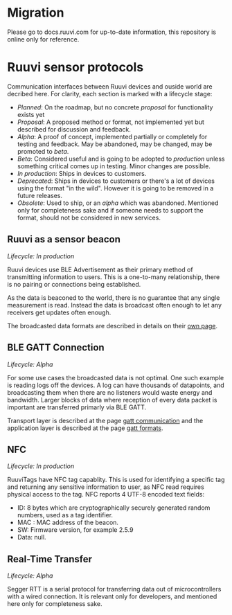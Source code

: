 # Migration

Please go to docs.ruuvi.com for up-to-date information, this repository is online only for reference. 

# Ruuvi sensor protocols
Communication interfaces between Ruuvi devices and ouside world are decribed here. 
For clarity, each section is marked with a lifecycle stage:
 - *Planned*: On the roadmap, but no concrete *proposal* for functionality exists yet
 - *Proposal*: A proposed method or format, not implemented yet but described for discussion and feedback.
 - *Alpha*: A proof of concept, implemented partially or completely for testing and feedback. May be abandoned, may be changed, may be promoted to *beta*. 
 - *Beta*: Considered useful and is going to be adopted to *production* unless something critical comes up in testing. Minor changes are possible.
 - *In production*: Ships in devices to customers.
 - *Deprecated*: Ships in devices to customers or there's a lot of devices using the format "in the wild". However it is going to be removed in a future releases. 
 - *Obsolete*: Used to ship, or an *alpha* which was abandoned. Mentioned only for completeness sake and if someone needs to support the format, should not be considered in new services. 

## Ruuvi as a sensor beacon
*Lifecycle: In production*

Ruuvi devices use BLE Advertisement as their primary method of transmitting information to users.
This is a one-to-many relationship, there is no pairing or connections being established. 

As the data is beaconed to the world, there is no guarantee that any single measurement is read.
Instead the data is broadcast often enough to let any receivers get updates often enough.

The broadcasted data formats are described in details on their [own page](./broadcast_formats.md).

## BLE GATT Connection
*Lifecycle: Alpha*

For some use cases the broadcasted data is not optimal. One such example is reading logs
off the devices. A log can have thousands of datapoints, and broadcasting them when there are
no listeners would waste energy and bandwidth. Larger blocks of data where reception of every data packet 
is important are transferred primarly via BLE GATT. 

Transport layer is described at the page [gatt communication](./gatt_communication.md) and the
application layer is described at the page [gatt formats](./gatt_formats.md).

## NFC
*Lifecycle: In production*

RuuviTags have NFC tag capablity. This is used for identifying a specific tag and returning
any sensitive information to user, as NFC read requires physical access to the tag.
NFC reports 4 UTF-8 encoded text fields:
 - ID: 8 bytes which are cryptographically securely generated random numbers, used as a tag identifier.
 - MAC : MAC address of the beacon.
 - SW: Firmware version, for example 2.5.9
 - Data: null.

## Real-Time Transfer
*Lifecycle: Alpha*

Segger RTT is a serial protocol for transferring data out of microcontrollers with a wired connection.
It is relevant only for developers, and mentioned here only for completeness sake.
